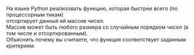 На языке Python реализовать функцию, которая быстрее всего (по процессорным тикам)\
отсортирует данный ей массив чисел.\
Массив может быть любого размера со случайным порядком чисел (в том числе и отсортированным).\
Объяснить почему вы считаете, что функция соответствует заданным критериям.